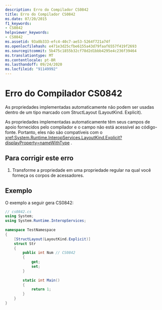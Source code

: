 ```yaml
---
description: Erro do Compilador CS0842
title: Erro do Compilador CS0842
ms.date: 07/20/2015
f1_keywords:
- CS0842
helpviewer_keywords:
- CS0842
ms.assetid: 93a8b333-efc4-40c7-ae53-5264f721a74f
ms.openlocfilehash: e471e3d25cfbe6155a43d79faaf6557f419f2693
ms.sourcegitcommit: 5b475c1855b32cf78d2d1bbb4295e4c236f39464
ms.translationtype: MT
ms.contentlocale: pt-BR
ms.lasthandoff: 09/24/2020
ms.locfileid: "91149992"
---
```

# <a name="compiler-error-cs0842"></a>Erro do Compilador CS0842

As propriedades implementadas automaticamente não podem ser usadas dentro de um tipo marcado com StructLayout (LayoutKind. Explicit).  
  
 As propriedades implementadas automaticamente têm seus campos de apoio fornecidos pelo compilador e o campo não está acessível ao código-fonte. Portanto, eles não são compatíveis com o <xref:System.Runtime.InteropServices.LayoutKind.Explicit?displayProperty=nameWithType> .  
  
## <a name="to-correct-this-error"></a>Para corrigir este erro  
  
1. Transforme a propriedade em uma propriedade regular na qual você forneça os corpos de acessadores.  
  
## <a name="example"></a>Exemplo  

 O exemplo a seguir gera CS0842:  
  
```csharp  
// cs0842.cs  
using System;  
using System.Runtime.InteropServices;  
  
namespace TestNamespace  
{  
    [StructLayout(LayoutKind.Explicit)]  
    struct Str  
    {  
        public int Num // CS0842  
        {  
            get;  
            set;  
        }  
  
        static int Main()  
        {  
            return 1;  
        }  
    }  
}  
```
